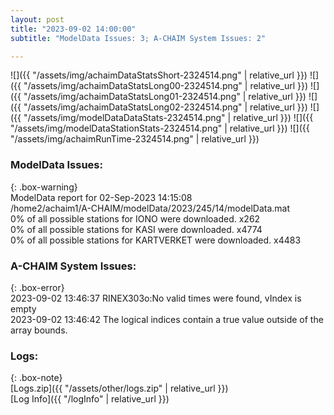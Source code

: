 ```yaml
---
layout: post
title: "2023-09-02 14:00:00"
subtitle: "ModelData Issues: 3; A-CHAIM System Issues: 2"

---
```


![]({{ "/assets/img/achaimDataStatsShort-2324514.png" | relative_url }})
![]({{ "/assets/img/achaimDataStatsLong00-2324514.png" | relative_url }})
![]({{ "/assets/img/achaimDataStatsLong01-2324514.png" | relative_url }})
![]({{ "/assets/img/achaimDataStatsLong02-2324514.png" | relative_url }})
![]({{ "/assets/img/modelDataDataStats-2324514.png" | relative_url }})
![]({{ "/assets/img/modelDataStationStats-2324514.png" | relative_url }})
![]({{ "/assets/img/achaimRunTime-2324514.png" | relative_url }})


### ModelData Issues:  
  
{: .box-warning}  
 ModelData report for 02-Sep-2023 14:15:08   
 /home2/achaim1/A-CHAIM/modelData/2023/245/14/modelData.mat   
 0% of all possible stations for IONO were downloaded. x262   
 0% of all possible stations for KASI were downloaded. x4774   
 0% of all possible stations for KARTVERKET were downloaded. x4483   
  
### A-CHAIM System Issues:  
  
{: .box-error}  
2023-09-02 13:46:37 RINEX303o:No valid times were found, vIndex is empty  
2023-09-02 13:46:42 The logical indices contain a true value outside of the array bounds.  

### Logs:  
  
{: .box-note}  
[Logs.zip]({{ "/assets/other/logs.zip" | relative_url }})  
[Log Info]({{ "/logInfo" | relative_url }})  
